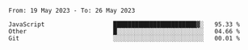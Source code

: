 <!--START_SECTION:waka-->

```text
From: 19 May 2023 - To: 26 May 2023

JavaScript                   ███████████████████████▓░   95.33 %
Other                        █░░░░░░░░░░░░░░░░░░░░░░░░   04.66 %
Git                          ░░░░░░░░░░░░░░░░░░░░░░░░░   00.01 %
```

<!--END_SECTION:waka-->

